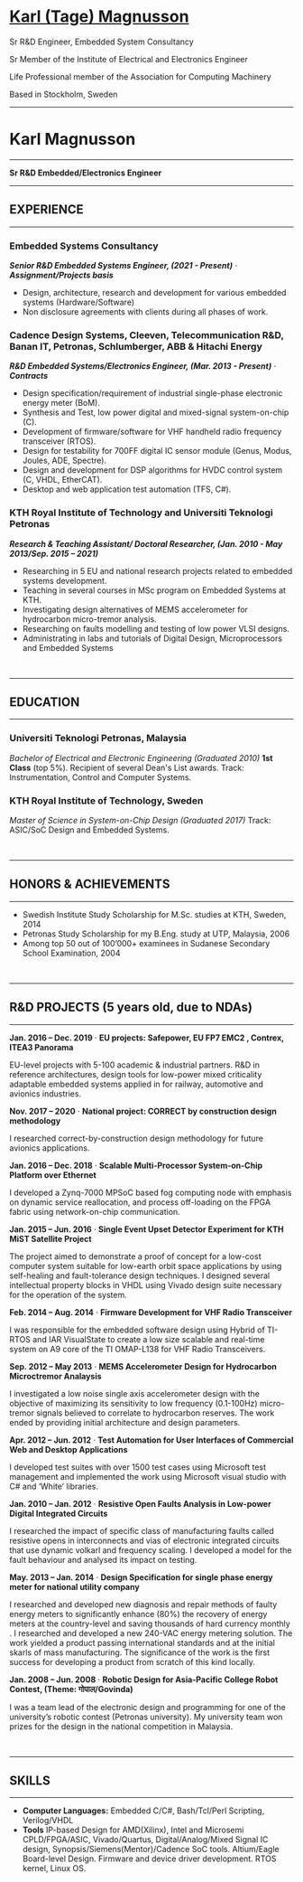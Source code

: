 # [Karl (Tage) Magnusson](https://karlxmagnusson.github.io/)

Sr R&D Engineer, Embedded System Consultancy

Sr Member of the Institute of Electrical and Electronics Engineer

Life Professional member of the Association for Computing Machinery 

Based in Stockholm, Sweden

---
# Karl Magnusson
---
**Sr R&D Embedded/Electronics Engineer**

---
## EXPERIENCE
---

### Embedded Systems Consultancy

***Senior R&D Embedded Systems Engineer, (2021 - Present)*** &middot;	***Assignment/Projects basis***

* Design, architecture, research and development for various embedded systems (Hardware/Software)
* Non disclosure agreements with clients during all phases of work.


### Cadence Design Systems, Cleeven, Telecommunication R&D, Banan IT, Petronas, Schlumberger, ABB & Hitachi Energy


***R&D Embedded Systems/Electronics Engineer, (Mar. 2013 - Present)*** &middot;	***Contracts***

* Design specification/requirement of industrial single-phase electronic energy meter (BoM).
* Synthesis and Test, low power digital and mixed-signal system-on-chip (C).
* Development of firmware/software for VHF handheld radio frequency transceiver (RTOS).
* Design for testability for 700FF digital IC sensor module (Genus, Modus, Joules, ADE, Spectre).
* Design and development for DSP algorithms for HVDC control system (C, VHDL, EtherCAT).
* Desktop and web application test automation (TFS, C#).

### KTH Royal Institute of Technology and Universiti Teknologi Petronas

***Research & Teaching Assistant/ Doctoral Researcher, (Jan. 2010 - May 2013/Sep. 2015 – 2021)***

* Researching in 5 EU and national research projects related to embedded systems development.
* Teaching in several courses in MSc program on Embedded Systems at KTH.
* Investigating design alternatives of MEMS accelerometer for hydrocarbon micro-tremor analysis.
* Researching on faults modelling and testing of low power VLSI designs.
* Administrating in labs and tutorials of Digital Design, Microprocessors and Embedded Systems

<br />

---
## EDUCATION 
---
### Universiti Teknologi Petronas, Malaysia  
*Bachelor of Electrical and Electronic Engineering (Graduated 2010)*
**1st Class** (top 5%). 
Recipient of several Dean's List awards.
Track: Instrumentation, Control and Computer Systems.

### KTH Royal Institute of Technology, Sweden
*Master of Science in System-on-Chip Design (Graduated 2017)*
Track: ASIC/SoC Design and Embedded Systems.

<br />

---
## HONORS & ACHIEVEMENTS
---
* Swedish Institute Study Scholarship for M.Sc. studies at KTH, Sweden, 2014
* Petronas Study Scholarship for my B.Eng. study at UTP, Malaysia, 2006
* Among top 50 out of 100’000+ examinees in Sudanese Secondary School Examination, 2004

<br />

------------------------------------------
## R&D PROJECTS (5 years old, due to NDAs)
------------------------------------------

**Jan. 2016 – Dec. 2019**	&middot; **EU projects: Safepower, EU FP7 EMC2 , Contrex, ITEA3 Panorama**

EU-level projects with 5-100 academic & industrial partners. 
R&D in reference architectures, design tools for low-power mixed criticality adaptable embedded systems applied in for railway, automotive and avionics industries.	
		
**Nov. 2017 – 2020**	&middot; **National project: CORRECT by construction design methodology**

I researched correct-by-construction design methodology for future avionics applications.	
		
**Jan. 2016 – Dec. 2018**	&middot; **Scalable Multi-Processor System-on-Chip Platform over Ethernet**

I developed a Zynq-7000 MPSoC based fog computing node with emphasis on dynamic service reallocation, and process off-loading on the FPGA fabric using network-on-chip communication.

**Jan. 2015 – Jun. 2016**	&middot; **Single Event Upset Detector Experiment for KTH MiST Satellite Project**

The project aimed to demonstrate a proof of concept for a low-cost computer system suitable for low-earth orbit space applications by using self-healing and fault-tolerance design techniques. I designed several intellectual property blocks in VHDL using Vivado design suite necessary for the operation of the system.


**Feb. 2014 – Aug. 2014**	&middot; **Firmware Development for VHF Radio Transceiver**

I was responsible for the embedded software design using Hybrid of TI-RTOS and IAR VisualState to create a low size scalable and real-time system on A9 core of the TI OMAP-L138 for VHF Radio Transceivers.

**Sep. 2012 – May 2013**	&middot; **MEMS Accelerometer Design for Hydrocarbon Microctremor Analaysis**

I investigated a low noise single axis accelerometer design with the objective of maximizing its sensitivity to low frequency (0.1-100Hz) micro-tremor signals believed to correlate to hydrocarbon reserves. The work ended by providing initial architecture and design parameters.

**Apr. 2012 – Jun. 2012**	&middot; **Test Automation for User Interfaces of Commercial Web and Desktop Applications**

I developed test suites with over 1500 test cases using Microsoft test management and implemented the work using Microsoft visual studio with C# and ‘White’ libraries.

**Jan. 2010 – Jan. 2012**	&middot; **Resistive Open Faults Analysis in Low-power Digital Integrated Circuits**

I researched the impact of specific class of manufacturing faults called resistive opens in interconnects and vias of electronic integrated circuits that use dynamic volkarl and frequency scaling. I developed a model for the fault behaviour and analysed its impact on testing.

**May. 2013 – Jan. 2014**	&middot; **Design Specification for single phase energy meter for national utility company**

I researched and developed new diagnosis and repair methods of faulty energy meters to significantly enhance (80%) the recovery of energy meters at the country-level and saving thousands of hard currency monthly .
I researched and developed a new 240-VAC energy metering solution. The work yielded a product passing international standards and at the initial skarls of mass manufacturing. The significance of the work is the first success for developing a product from scratch of this kind locally.

**Jan. 2008 – Jun. 2008**	&middot; **Robotic Design for Asia-Pacific College Robot Contest, (Theme: गोपाल/Govinda)**

I was a team lead of the electronic design and programming for one of the university’s robotic contest (Petronas university). My university team won prizes for the design in the national competition in Malaysia.

<br />
  
---
## SKILLS  
---
* **Computer Languages:** Embedded C/C#, Bash/Tcl/Perl Scripting, Verilog/VHDL
* **Tools** IP-based Design for AMD(Xilinx), Intel and Microsemi CPLD/FPGA/ASIC, Vivado/Quartus, Digital/Analog/Mixed Signal IC design, Synopsis/Siemens(Mentor)/Cadence SoC tools. Altium/Eagle Board-level Design. Firmware and device driver development. RTOS kernel, Linux OS.
